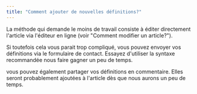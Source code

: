 ```yaml
---
title: "Comment ajouter de nouvelles définitions?"
---
```


La méthode qui demande le moins de travail consiste à éditer directement l'article via l'éditeur en ligne (voir "Comment modifier un article?").

Si toutefois cela vous parait trop compliqué, vous pouvez envoyer vos définitions via le formulaire de contact. Essayez d'utiliser la syntaxe recommandée nous faire gagner un peu de temps.

vous pouvez également partager vos définitions en commentaire. Elles seront probablement ajoutées à l'article dès que nous aurons un peu de temps.
